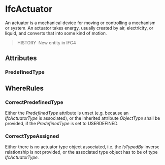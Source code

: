 # IfcActuator

An actuator is a mechanical device for moving or controlling a mechanism or system. An actuator takes energy, usually created by air, electricity, or liquid, and converts that into some kind of motion.

> HISTORY&nbsp; New entity in IFC4

## Attributes

### PredefinedType


## WhereRules

### CorrectPredefinedType
Either the _PredefinedType_ attribute is unset (e.g. because an _IfcActuatorType_ is associated), or the inherited attribute _ObjectType_ shall be provided, if the _PredefinedType_ is set to USERDEFINED.

### CorrectTypeAssigned
Either there is no actuator type object associated, i.e. the _IsTypedBy_ inverse relationship is not provided, or the associated type object has to be of type _IfcActuatorType_.
